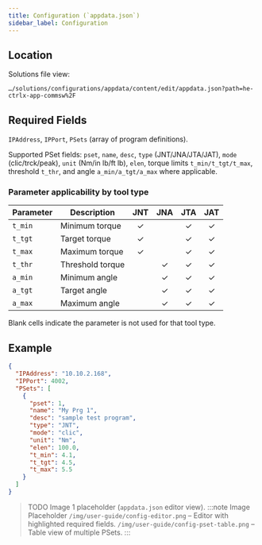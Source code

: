```yaml
---
title: Configuration (`appdata.json`)
sidebar_label: Configuration
---
```


## Location
Solutions file view:
```
…/solutions/configurations/appdata/content/edit/appdata.json?path=he-ctrlx-app-commsw%2F
```

## Required Fields
`IPAddress`, `IPPort`, `PSets` (array of program definitions).

Supported PSet fields: `pset`, `name`, `desc`, `type` (JNT/JNA/JTA/JAT), `mode` (clic/trck/peak), `unit` (Nm/in lb/ft lb), `elen`, torque limits `t_min/t_tgt/t_max`, threshold `t_thr`, and angle `a_min/a_tgt/a_max` where applicable.

### Parameter applicability by tool type

| Parameter | Description        | JNT | JNA | JTA | JAT |
|-----------|--------------------|:---:|:---:|:---:|:---:|
| `t_min`   | Minimum torque      | ✓ |   | ✓ | ✓ |
| `t_tgt`   | Target torque       | ✓ |   | ✓ | ✓ |
| `t_max`   | Maximum torque      | ✓ |   | ✓ | ✓ |
| `t_thr`   | Threshold torque    |   | ✓ | ✓ | ✓ |
| `a_min`   | Minimum angle       |   | ✓ | ✓ | ✓ |
| `a_tgt`   | Target angle        |   | ✓ | ✓ | ✓ |
| `a_max`   | Maximum angle       |   | ✓ | ✓ | ✓ |

Blank cells indicate the parameter is not used for that tool type.

## Example
```json
{
  "IPAddress": "10.10.2.168",
  "IPPort": 4002,
  "PSets": [
    {
      "pset": 1,
      "name": "My Prg 1",
      "desc": "sample test program",
      "type": "JNT",
      "mode": "clic",
      "unit": "Nm",
      "elen": 100.0,
      "t_min": 4.1,
      "t_tgt": 4.5,
      "t_max": 5.5
    }
  ]
}
```

> TODO Image 1 placeholder (`appdata.json` editor view).
:::note Image Placeholder
`/img/user-guide/config-editor.png` – Editor with highlighted required fields.
`/img/user-guide/config-pset-table.png` – Table view of multiple PSets.
:::
